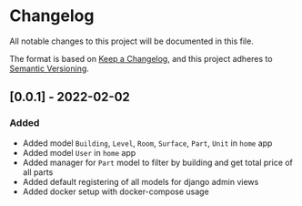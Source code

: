 # Changelog

All notable changes to this project will be documented in this file.

The format is based on [Keep a Changelog](https://keepachangelog.com/en/1.0.0/),
and this project adheres to [Semantic Versioning](https://semver.org/spec/v2.0.0.html).


## [0.0.1] - 2022-02-02

### Added

* Added model `Building`, `Level`, `Room`, `Surface`, `Part`, `Unit` in `home` app
* Added model `User` in `home` app
* Added manager for `Part` model to filter by building and get total price of all parts
* Added default registering of all models for django admin views
* Added docker setup with docker-compose usage